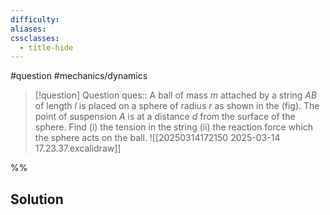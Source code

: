 ```yaml
---
difficulty: 
aliases: 
cssclasses:
  - title-hide
---
```

#question #mechanics/dynamics 

> [!question] Question 
> ques:: A ball of mass $m$ attached by a string $AB$ of length $l$ is placed on a sphere of radius $r$ as shown in the (fig). The point of suspension $A$ is at a distance $d$ from the surface of the sphere. Find (i) the tension in the string (ii) the reaction force which the sphere acts on the ball. ![[20250314172150 2025-03-14 17.23.37.excalidraw]]

%%
## Solution



